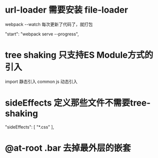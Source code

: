 # url-loader   需要安装  file-loader

webpack --watch  每次更新了代码了，就打包

"start": "webpack serve --progress",

# tree shaking 只支持ES Module方式的引入
import  静态引入
common js 动态引入

# sideEffects 定义那些文件不需要tree-shaking

"sideEffects": [
  "*.css"
],

#    @at-root .bar 去掉最外层的嵌套


